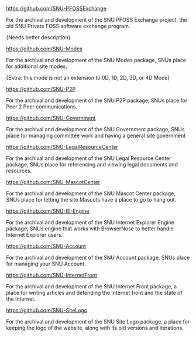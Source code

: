 https://github.com/SNU-PFOSSExchange

For the archival and development of the SNU PFOSS Exchange project, the old SNU Private FOSS software exchange program.

{Needs better description}

https://github.com/SNU-Modes

For the archival and development of the SNU Modes package, SNUs place for additional site modes.

{Extra: this mode is not an extension to 0D, 1D, 2D, 3D, or 4D Mode}

https://github.com/SNU-P2P

For the archival and development of the SNU P2P package, SNUs place for Peer 2 Peer communications.

https://github.com/SNU-Government

For the archival and development of the SNU Government package, SNUs place for managing committee work and having a general site government

https://github.com/SNU-LegalResourceCenter

For the archival and development of the SNU Legal Resource Center package, SNUs place for referencing and viewing legal documents and resources.

https://github.com/SNU-MascotCenter

For the archival and development of the SNU Mascot Center package, SNUs place for letting the site Mascots have a place to go to hang out.

https://github.com/SNU-IE-Engine

For the archival and development of the SNU Internet Explorer Engine package, SNUs engine that works with BrowserNose to better handle Internet Explorer users.

https://github.com/SNU-Account

For the archival and development of the SNU Account package, SNUs place for managing your SNU Account.

https://github.com/SNU-InternetFront

For the archival and development of the SNU Internet Front package, a place for writing articles and defending the Internet front and the state of the Internet.

https://github.com/SNU-SiteLogo

For the archival and development of the SNU Site Logo package, a place for keeping the logo of the website, along with its old versions and iterations.

